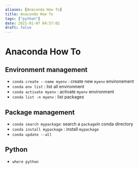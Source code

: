 ```yaml
---
aliases: [Anaconda How To]
title: Anaconda How To
tags: ["python"]
date: 2021-01-07 04:57:02
draft: false
---
```


# Anaconda How To

## Environment management

- `conda create --name myenv` : create new `myenv` environement
- `conda env list` : list all environment
- `conda activate myenv` : activate `myenv` environment
- `conda list -n myenv` : list packages

## Package management

- `conda search mypackage`: search a `package`in conda directory
- `conda install mypackage` : install `mypackage`
- `conda update --all`

## Python
- `where python`